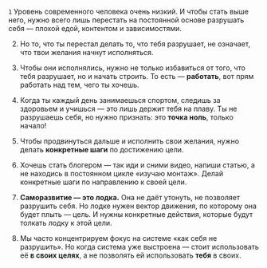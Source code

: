`1` Уровень современного человека очень низкий. И чтобы стать выше него, нужно всего лишь перестать на постоянной основе разрушать себя — плохой едой, контентом и зависимостями. 

2. Но то, что ты перестал делать то, что тебя разрушает, не означает, что твои желания начнут исполняться.

3. Чтобы они исполнялись, нужно не только избавиться от того, что тебя разрушает, но и начать строить. То есть — **работать**, вот прям работать над тем, чего ты хочешь.

4. Когда ты каждый день занимаешься спортом, следишь за здоровьем и учишься — это лишь держит тебя на плаву. Ты не разрушаешь себя, но нужно признать: это **точка ноль**, только начало!

5. Чтобы продвинуться дальше и исполнить свои желания, нужно делать **конкретные шаги** по достижению цели.

6. Хочешь стать блогером — так иди и сними видео, напиши статью, а не находись в постоянном цикле «изучаю монтаж». Делай конкретные шаги по направлению к своей цели.

7. **Саморазвитие — это лодка.** Она не даёт утонуть, не позволяет разрушить себя. Но лодке нужен вектор движения, по которому она будет плыть — цель. И нужны конкретные действия, которые будут толкать лодку к этой цели.

8. Мы часто концентрируем фокус на системе «как себя не разрушить». Но когда система уже выстроена — стоит использовать её **в своих целях**, а не позволять ей использовать **тебя** в своих.
